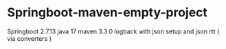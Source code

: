 # Springboot-maven-empty-project
Springboot 2.7.13 java 17 maven 3.3.0
logback with json setup and json rtt ( via converters )
